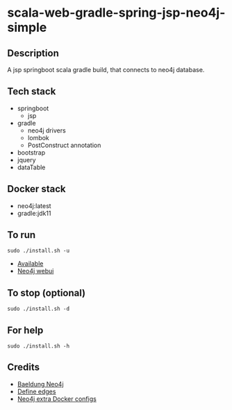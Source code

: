 # scala-web-gradle-spring-jsp-neo4j-simple

## Description
A jsp springboot scala gradle build,
that connects to neo4j database.

## Tech stack
- springboot
  - jsp
- gradle
  - neo4j drivers
  - lombok
  - PostConstruct annotation
- bootstrap
- jquery
- dataTable

## Docker stack
- neo4j:latest
- gradle:jdk11

## To run
`sudo ./install.sh -u`
- [Available](http://localhost)
- [Neo4j webui](http://localhost)

## To stop (optional)
`sudo ./install.sh -d`

## For help
`sudo ./install.sh -h`

## Credits
- [Baeldung Neo4j](https://www.baeldung.com/scala-neo4j)
- [Define edges](https://spring.io/guides/gs/accessing-data-neo4j/)
- [Neo4j extra Docker configs](https://paras301.medium.com/initialize-a-neo4j-docker-container-using-cypher-scripts-f4a5ded9ff52)
